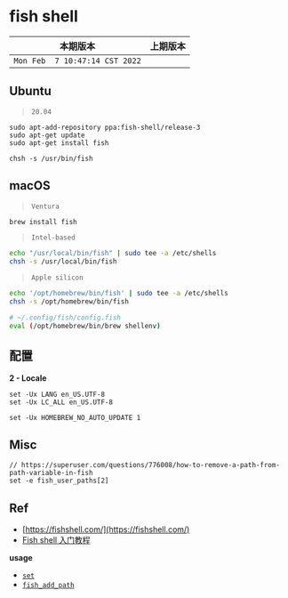 # fish shell

|本期版本|上期版本
|:---:|:---:
`Mon Feb  7 10:47:14 CST 2022` | 

## Ubuntu

> `20.04`

```
sudo apt-add-repository ppa:fish-shell/release-3
sudo apt-get update
sudo apt-get install fish

chsh -s /usr/bin/fish
```

## macOS

> `Ventura`

```bash
brew install fish
```

> `Intel-based`

```bash
echo "/usr/local/bin/fish" | sudo tee -a /etc/shells
chsh -s /usr/local/bin/fish
```

> `Apple silicon`

```bash
echo '/opt/homebrew/bin/fish' | sudo tee -a /etc/shells
chsh -s /opt/homebrew/bin/fish

# ~/.config/fish/config.fish
eval (/opt/homebrew/bin/brew shellenv)
```

## 配置


**2 - Locale**

```
set -Ux LANG en_US.UTF-8
set -Ux LC_ALL en_US.UTF-8

set -Ux HOMEBREW_NO_AUTO_UPDATE 1
```

## Misc

```
// https://superuser.com/questions/776008/how-to-remove-a-path-from-path-variable-in-fish
set -e fish_user_paths[2]
```

## Ref

* [https://fishshell.com/](https://fishshell.com/)
* [Fish shell 入门教程](http://www.ruanyifeng.com/blog/2017/05/fish_shell.html)

**usage**


* [`set`](https://fishshell.com/docs/current/cmds/set.html)
* [`fish_add_path`](https://fishshell.com/docs/current/cmds/fish_add_path.html)